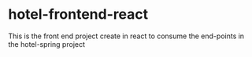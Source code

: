 # hotel-frontend-react
This is the front end project create in react to consume the end-points in the hotel-spring project
